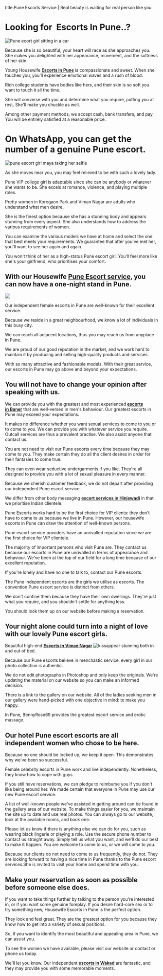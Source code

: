 title:Pune Escorts Service | Real beauty is waiting for real person like you  

Looking for  **Escorts** In Pune..?
===================================

![Pune ecort girl sitting in a car](https://www.puneescorts.me/wp-content/webp-express/webp-images/doc-root/wp-content/uploads/2017/03/270x370-50.jpg.webp)

Because she is so beautiful, your heart will race as she approaches you. She makes you delighted with her appearance, movement, and the softness of her skin.

Young Housewife [**Escorts in Pune**](https://www.puneescorts.me/) is compassionate and sweet. When she touches you, you'll experience emotional waves and a rush of blood.

Rich college students have bodies like hers, and their skin is so soft you want to touch it all the time.

She will converse with you and determine what you require, putting you at rest. She'll make you chuckle as well.

Among other payment methods, we accept cash, bank transfers, and pay. You will be entirely satisfied at a reasonable price.

On WhatsApp, you can get the number of a genuine Pune escort.
=============================================================

![pune escort girl maya taking her selfie](https://www.puneescorts.me/wp-content/webp-express/webp-images/doc-root/wp-content/uploads/2017/03/IMG-20190827-WA0068.jpg.webp)

As she moves near you, you may feel relieved to be with such a lovely lady.

Pune VIP college girl is adaptable since she can be anybody or whatever she wants to be. She excels at romance, violence, and playing multiple roles.

Pretty women in Koregaon Park and Viman Nagar are adults who understand what men desire.

She is the finest option because she has a stunning body and appears stunning from every aspect. She also understands how to address the various requirements of women.

You can examine the various models we have at home and select the one that best meets your requirements. We guarantee that after you've met her, you'll want to see her again and again.

You won't think of her as a high-status Pune escort girl. You'll feel more like she's your girlfriend, who prioritises your comfort.

With our Housewife [**Pune Escort service**](https://www.puneescorts.me/), you can now have a one-night stand in Pune.
----------------------------------------------------------------------------------------------------------------------

![](https://www.puneescorts.me/wp-content/webp-express/webp-images/doc-root/wp-content/uploads/2017/03/270x370-28.jpg.webp)

Our independent female escorts in Pune are well-known for their excellent service.

Because we reside in a great neighbourhood, we know a lot of individuals in this busy city.

We can reach all adjacent locations, thus you may reach us from anyplace in Pune.

We are proud of our good reputation in the market, and we work hard to maintain it by producing and selling high-quality products and services.

With so many attractive and fashionable models. With their great service, our escorts in Pune may go above and beyond your expectations.

You will not have to change your opinion after speaking with us.
----------------------------------------------------------------

We can provide you with the greatest and most experienced [**escorts in Baner**](https://www.puneescorts.me/city/baner/) that are well-versed in men's behaviour. Our greatest escorts in Pune may exceed your expectations.

It makes no difference whether you want sexual services to come to you or to come to you. We can provide you with whatever service you require. Outcall services are thus a prevalent practise. We also assist anyone that contact us.

You are not need to visit our Pune escorts every time because they may come to you. They make certain they do all the client desires in order for their fantasies to come true.

They can even wear seductive undergarments if you like. They're all designed to provide you with a lot of sexual pleasure in every manner.

Because we cherish customer feedback, we do not depart after providing our independent Pune escort service.

We differ from other body messaging [**escort services in Hinjewadi**](https://www.puneescorts.me/city/hinjewadi-call-girls/) in that we prioritise Indian clientele.

Pune Escorts works hard to be the first choice for VIP clients: they don't have to come to us because we live in Pune. However, our housewife escorts in Pune can draw the attention of well-known persons.

Pune escort service providers have an unrivalled reputation since we are the first choice for VIP clientele.

The majority of important persons who visit Pune are. They contact us because our escorts in Pune are unrivalled in terms of appearance and behaviour. We've been at the top of our field for a long time because of our excellent reputation.

If you're lonely and have no one to talk to, contact our Pune escorts.

The Pune independent escorts are the girls we utilise as escorts. The convention Pune escort service is distinct from others.

We don't confine them because they have their own dwellings. They're just what you require, and you shouldn't settle for anything less.

You should look them up on our website before making a reservation.

Your night alone could turn into a night of love with our lovely Pune escort girls.
-----------------------------------------------------------------------------------

Beautiful high-end **[Escorts in Viman Nagar](https://www.puneescorts.me/city/viman-nagar/)** ![kiss](https://wordhtml.com/tinymce/js/tinymce/plugins/emoticons/img/smiley-kiss.gif)appear stunning both in and out of bed.

Because our Pune escorts believe in menchastic service, every girl in our photo collection is authentic.

We do not edit photographs in Photoshop and only keep the originals. We're updating the material on our website so you can make an informed decision.

There is a link to the gallery on our website. All of the ladies seeking men in our gallery were hand-picked with one objective in mind: to make you happy.

In Pune, BennyRose69 provides the greatest escort service and erotic massage.

Our hotel Pune escort escorts are all independent women who chose to be here.
-----------------------------------------------------------------------------

Because no one should be locked up, we keep it open. This demonstrates why we've been so successful.

Female celebrity escorts in Pune work and live independently. Nonetheless, they know how to cope with guys.

If you still have reservations, we can pledge to reimburse you if you don't like being around her. We made certain that everyone in Pune may use our new Pune escort service.

A list of well-known people we've assisted in getting around can be found in the gallery area of our website. To make things easier for you, we maintain the site up to date and use real photos. You can always go to our website, look at the available rooms, and book one.

Please let us know if there is anything else we can do for you, such as wearing black lingerie or playing a role. Use the secure phone number to contact us straight away. Simply tell us what you want, and we'll do our best to make it happen. You are welcome to come to us, or we will come to you.

Because our clients do not need to come to us frequently, they do not. They are looking forward to having a nice time in Pune thanks to the Pune escort services.She is invited to visit your home and spend time with you.

Make your reservation as soon as possible before someone else does.
-------------------------------------------------------------------

If you want to take things further by talking to the person you're interested in, or if you want some genuine foreplay. If you desire hard-core sex or to try something new, Housewife Escorts in Pune is the perfect option.

They look and feel great. They are the greatest option for you because they know how to get into a variety of sexual positions.

So, if you want to identify the most beautiful and appealing area in Pune, we can assist you.

To see the women we have available, please visit our website or contact or phone us today.

We'll let you know. Our independent **[escorts in Wakad](https://www.puneescorts.me/city/wakad/)** are fantastic, and they may provide you with some memorable moments.
